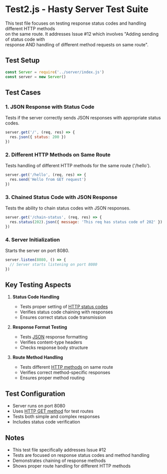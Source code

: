 # Test2.js - Hasty Server Test Suite

This test file focuses on testing response status codes and handling different HTTP methods  
on the same route. It addresses Issue #12 which involves "Adding sending of status code with  
response AND handling of different method requests on same route".

## Test Setup

```javascript
const Server = require('../server/index.js')
const server = new Server()
```

## Test Cases

### 1. JSON Response with Status Code
Tests if the server correctly sends JSON responses with appropriate status codes.

```javascript
server.get('/', (req, res) => {
  res.json({ status: 200 })
})
```

### 2. Different HTTP Methods on Same Route
Tests handling of different HTTP methods for the same route ('/hello').

```javascript
server.get('/hello', (req, res) => {
  res.send('Hello from GET request')
})
```

### 3. Chained Status Code with JSON Response
Tests the ability to chain status codes with JSON responses.

```javascript
server.get('/chain-status', (req, res) => {
  res.status(202).json({ message: 'This req has status code of 202' })
})
```

### 4. Server Initialization
Starts the server on port 8080.

```javascript
server.listen(8080, () => {
  // Server starts listening on port 8080
})
```

## Key Testing Aspects

1. **Status Code Handling**
   - Tests proper setting of [HTTP status codes](https://developer.mozilla.org/en-US/docs/Web/HTTP/Status)
   - Verifies status code chaining with responses
   - Ensures correct status code transmission

2. **Response Format Testing**
   - Tests [JSON](https://www.json.org/json-en.html) response formatting
   - Verifies content-type headers
   - Checks response body structure

3. **Route Method Handling**
   - Tests different [HTTP methods](https://developer.mozilla.org/en-US/docs/Web/HTTP/Methods) on same route
   - Verifies correct method-specific responses
   - Ensures proper method routing

## Test Configuration
- Server runs on port 8080
- Uses [HTTP GET method](https://developer.mozilla.org/en-US/docs/Web/HTTP/Methods/GET) for test routes
- Tests both simple and complex responses
- Includes status code verification

## Notes
- This test file specifically addresses Issue #12
- Tests are focused on response status codes and method handling
- Demonstrates chaining of response methods
- Shows proper route handling for different HTTP methods
        